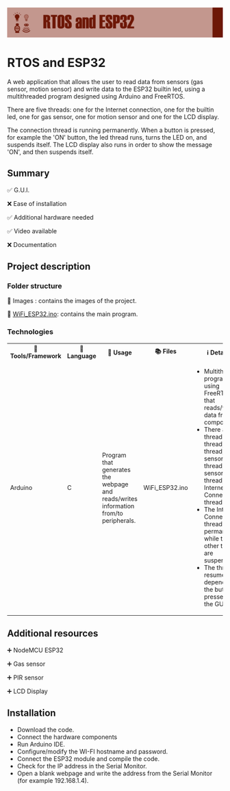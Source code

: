 <p align="left">
  <img 
    src="https://github.com/mariusstoica21/rtos_esp32/blob/main/Images/header.png"
  >
</p>


# RTOS and ESP32

A web application that allows the user to read data from sensors (gas sensor, motion sensor) and write data to the ESP32 builtin led, using a multithreaded program designed using Arduino and FreeRTOS.

There are five threads: one for the Internet connection, one for the builtin led, one for gas sensor, one for motion sensor and one for the LCD display.

The connection thread is running permanently. When a button is pressed, for example the 'ON' button, the led thread runs, turns the LED on, and suspends itself. The LCD display also runs in order to show the message 'ON', and then suspends itself.

## Summary
✅ G.U.I. 

❌ Ease of installation

✅ Additional hardware needed

✅ Video available

❌ Documentation


## Project description

### Folder structure

📁 Images : contains the images of the project.

📄 [WiFi_ESP32.ino](https://github.com/mariusstoica21/rtos_esp32/blob/main/WiFi_ESP32.ino): contains the main program.


### Technologies

<table>
  <tr>
    <th>🔨 Tools/Framework</th>
    <th>📘 Language</th>
    <th>📃 Usage </th>
    <th>📚 Files</th>
    <th> ℹ Details  </th>
  </tr>
  <tr>
    <td>Arduino</td>
    <td>C</td>
    <td>Program that generates the webpage and reads/writes information from/to peripherals.</td>
    <td>WiFi_ESP32.ino</td>
    <td>
       <ul>
        <li>Multithreaded program, using FreeRTOS that reads/writes data from/to components.</li>
        <li>There are five threads: LED thread, LCD thread, GAS sensor thread, PIR sensor thread, Internet Connection thread.
         </li>
        <li>The Internet Connection thread runs permanently, while the other threads are suspended.</li>
        <li>The threads resume depending on the button pressed in the GUI.</li>
      </ul>
   </td>
  </tr>
</table>

## Additional resources

➕ NodeMCU ESP32

➕ Gas sensor

➕ PIR sensor

➕ LCD Display

## Installation

- Download the code.
- Connect the hardware components
- Run Arduino IDE.
- Configure/modify the WI-FI hostname and password.
- Connect the ESP32 module and compile the code.
- Check for the IP address in the Serial Monitor.
- Open a blank webpage and write the address from the Serial Monitor (for example 192.168.1.4).


